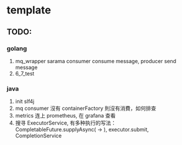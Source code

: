 # template

## TODO:
### golang
1. mq_wrapper sarama consumer consume message, producer send message
2. 6_7_test

### java
1. init slf4j
2. mq consumer 沒有 containerFactory 則沒有消費，如何排查
3. metrics 连上 prometheus, 在 grafana 查看
4. 搜寻 ExecutorService, 有多种执行的写法：CompletableFuture.supplyAsync( -> ), executor.submit, CompletionService 